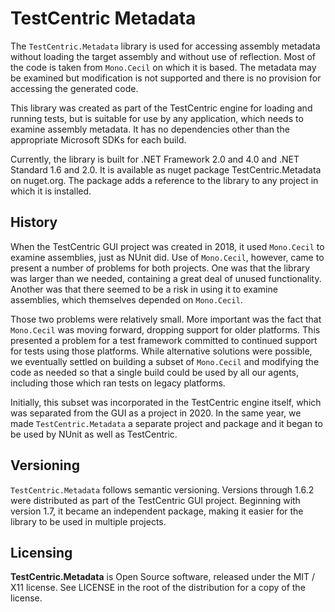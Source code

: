 # TestCentric Metadata

The `TestCentric.Metadata` library is used for accessing assembly metadata
without loading the target assembly and without use of reflection. Most of
the code is taken from `Mono.Cecil` on which it is based. The metadata may
be examined but modification is not supported and there is no provision for
accessing the generated code.

This library was created as part of the TestCentric engine for loading and
running tests, but is suitable for use by any application, which needs to
examine assembly metadata. It has no dependencies other than the appropriate
Microsoft SDKs for each build.

Currently, the library is built for .NET Framework 2.0 and 4.0 and .NET
Standard 1.6 and 2.0. It is available as nuget package TestCentric.Metadata
on nuget.org. The package adds a reference to the library to any project in
which it is installed.

## History

When the TestCentric GUI project was created in 2018, it used `Mono.Cecil` 
to examine assemblies, just as NUnit did. Use of `Mono.Cecil`, however, came
to present a number of problems for both projects. One was that the library
was larger than we needed, containing a great deal of unused functionality.
Another was that there seemed to be a risk in using it to examine assemblies,
which themselves depended on `Mono.Cecil`.

Those two problems were relatively small. More important was the fact that
`Mono.Cecil` was moving forward, dropping support for older platforms. This
presented a problem for a test framework committed to continued support for
tests using those platforms. While alternative solutions were possible, we
eventually settled on building a subset of `Mono.Cecil` and modifying the 
code as needed so that a single build could be used by all our agents,
including those which ran tests on legacy platforms.

Initially, this subset was incorporated in the TestCentric engine itself, which
was separated from the GUI as a project in 2020. In the same year, we made
`TestCentric.Metadata` a separate project and package and it began to be used
by NUnit as well as TestCentric.

## Versioning

`TestCentric.Metadata` follows semantic versioning. Versions through 1.6.2 were
distributed as part of the TestCentric GUI project. Beginning with version 1.7,
it became an independent package, making it easier for the library to be used 
in multiple projects.

## Licensing

**TestCentric.Metadata** is Open Source software, released under the MIT / X11 
license. See LICENSE in the root of the distribution for a copy of the license.
